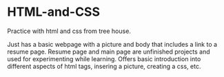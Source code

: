 # HTML-and-CSS
Practice with html and css from tree house.

Just has a basic webpage with a picture and body that includes a link to a resume page.  Resume page and main page are 
unfinished projects and used for experimenting while learning.  Offers basic introduction into different aspects of 
html tags, insering a picture, creating a css, etc.
